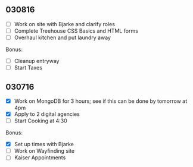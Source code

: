 030816
---
- [ ] Work on site with Bjarke and clarify roles
- [ ] Complete Treehouse CSS Basics and HTML forms
- [ ] Overhaul kitchen and put laundry away

Bonus:
- [ ] Cleanup entryway
- [ ] Start Taxes

030716
---

- [X] Work on MongoDB for 3 hours; see if this can be done by tomorrow at 4pm
- [X] Apply to 2 digital agencies
- [ ] Start Cooking at 4:30

Bonus:

- [X] Set up times with Bjarke
- [ ] Work on Wayfinding site
- [ ] Kaiser Appointments
